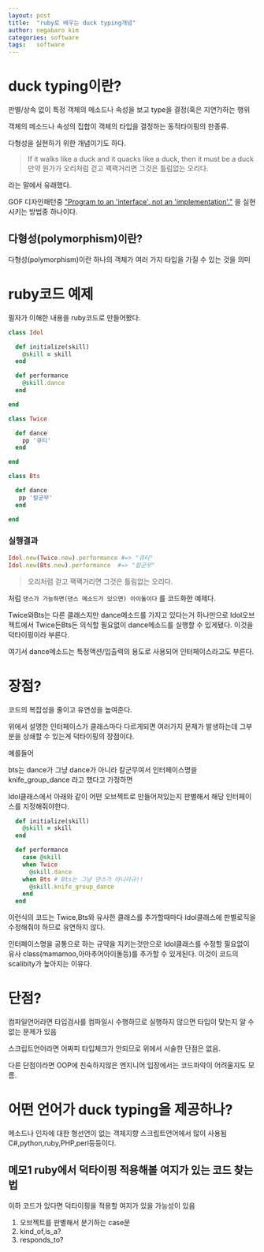 ```yaml
---
layout: post
title:  "ruby로 배우는 duck typing개념"
author: negabaro kim
categories: software
tags:	software
---
```


# duck typing이란?

판별/상속 없이 특정 객체의 메소드나 속성을 보고 type을 결정(혹은 지연?)하는 행위

객체의 메소드나 속성의 집합이 객체의 타입을 결정하는 동적타이핑의 한종류.

다형성을 실현하기 위한 개념이기도 하다.

> If it walks like a duck and it quacks like a duck, then it must be a duck
> 만약 뭔가가 오리처럼 걷고 꽥꽥거리면 그것은 틀림없는 오리다.

라는 말에서 유래했다.


GOF 디자인패턴중  ["Program to an 'interface', not an 'implementation'."] 을 실현시키는 방법중 하나이다.


## 다형성(polymorphism)이란?

다형성(polymorphism)이란 하나의 객체가 여러 가지 타입을 가질 수 있는 것을 의미

# ruby코드 예제

필자가 이해한 내용을 ruby코드로 만들어봤다.

```ruby
class Idol

  def initialize(skill)
    @skill = skill
  end

  def performance
    @skill.dance
  end

end
```

```ruby
class Twice

  def dance
    pp '큐티'
  end

end
```


```ruby
class Bts

  def dance
   pp '칼군무'
  end

end
```

### 실행결과 

```ruby
Idol.new(Twice.new).performance #=> "큐티"
Idol.new(Bts.new).performance  #=> "칼군무"
```

> 오리처럼 걷고 꽥꽥거리면 그것은 틀림없는 오리다.

처럼 `댄스가 가능하면(댄스 메소드가 있으면) 아이돌이다` 를 코드화한 예제다.

Twice와Bts는 다른 클래스지만 dance메소드를 가지고 있다는거 하나만으로
Idol오브젝트에서 Twice든Bts든 의식할 필요없이 dance메소드를 실행할 수 있게됐다. 
이것을 덕타이핑이라 부른다.

여기서 dance메소드는 특정액션/입출력의 용도로 사용되어 인터페이스라고도 부른다.

# 장점?

코드의 복잡성을 줄이고 유연성을 높여준다.

위에서 설명한 인터페이스가 클래스마다 다르게되면 여러가지 문제가 발생하는데 그부분을 상쇄할 수 있는게
덕타이핑의 장점이다.

예를들어 

bts는 dance가 그냥 dance가 아니라 칼군무여서 인터페이스명을 knife_group_dance
라고 했다고 가정하면

Idol클래스에서 아래와 같이 어떤 오브젝트로 만들어져있는지 판별해서 해당 인터페이스를 지정해줘야한다.

```ruby
  def initialize(skill)
    @skill = skill
  end

  def performance
    case @skill
    when Twice
      @skill.dance
    when Bts # Bts는 그냥 댄스가 아니라규!!
      @skill.knife_group_dance
    end
  end
```

이런식의 코드는 Twice,Bts와 유사한 클래스를 추가할때마다 Idol클래스에 판별로직을 수정해줘야 하므로
유연하지 않다.

인터페이스명을 공통으로 하는 규약을 지키는것만으로 Idol클래스를 수정할 필요없이 유사 class(mamamoo,아마추어아이돌등)를 추가할 수 있게된다.
이것이 코드의 scalibity가 높아지는 이유다.


# 단점?

컴파일언어라면 타입검사를 컴파일시 수행하므로 실행하지 않으면 타입이 맞는지 알 수 없는 문제가 있음

스크립트언어라면 어짜피 타입체크가 안되므로 위에서 서술한 단점은 없음.

다른 단점이라면 OOP에 친숙하지않은 엔지니어 입장에서는 코드파악이 어려울지도 모름.



# 어떤 언어가 duck typing을 제공하나?

메소드나 인자에 대한 형선언이 없는 객체지향 스크립트언어에서 많이 사용됨
C#,python,ruby,PHP,perl등등이다.


## 메모1 ruby에서 덕타이핑 적용해볼 여지가 있는 코드 찾는법

이하 코드가 있다면 덕타이핑을 적용할 여지가 있을 가능성이 있음

1. 오브젝트를 판별해서 분기하는 case문
2. kind_of,is_a?
3. responds_to?

["Program to an 'interface', not an 'implementation'."]: https://en.wikipedia.org/wiki/Design_Patterns#Introduction.2C_Chapter_1